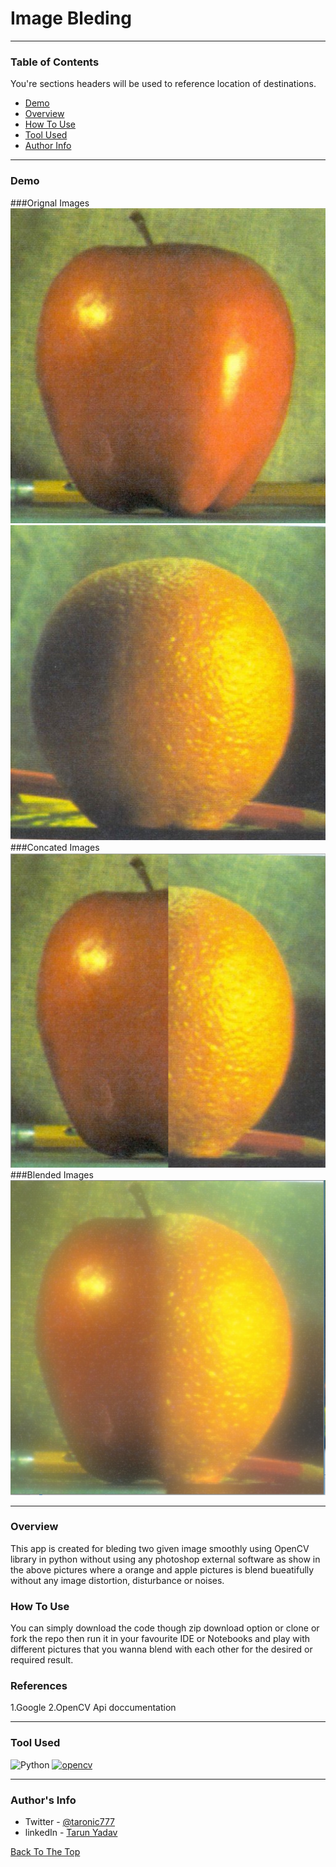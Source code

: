 # Image Bleding
---

### Table of Contents
You're sections headers will be used to reference location of destinations.

- [Demo](#demo)
- [Overview](#overview)
- [How To Use](#how-to-use)
- [Tool Used](#tool-used)
- [Author Info](#author-info)

---

### Demo

###Orignal Images
![Project Image](static/apple.jpg)<br>
![Project Image](static/orange.jpg)<br>
###Concated Images
![Project Image](static/concat.PNG)<br>
###Blended Images
![Project Image](static/blend.PNG)<br>

---

### Overview

This app is created for bleding two given image smoothly using OpenCV library in python without using any photoshop external software as show in the above pictures where a orange and apple pictures is blend bueatifully without any image distortion, disturbance or noises.

### How To Use

You can simply download the code though zip download option or clone or fork the repo then run it in your favourite IDE or Notebooks and play with different pictures that you wanna blend with each other for the desired or required result.

### References
1.Google
2.OpenCV Api doccumentation

---

### Tool Used

![Python](https://img.shields.io/badge/Python-3.8-blueviolet)
<a href="https://opencv.org/" target="_blank"> <img src="https://www.vectorlogo.zone/logos/opencv/opencv-icon.svg" alt="opencv" width="40" height="40"/> </a>


---

### Author's Info

- Twitter - [@taronic777](https://twitter.com/taronic777)
- linkedIn - [Tarun Yadav](https://www.linkedin.com/in/tarun-yadav-47442112b/)

[Back To The Top](#read-me-template)
